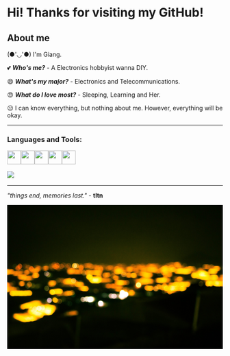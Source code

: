 # Hi! Thanks for visiting my GitHub!

## About me

(●'◡'●) I'm Giang.

💕 _**Who's me?**_ - A Electronics hobbyist wanna DIY.

😄 _**What's my major?**_ - Electronics and Telecommunications.

😍 _**What do I love most?**_ - Sleeping, Learning and Her.

😐 I can know everything, but nothing about me. However, everything will be okay.

---

### Languages and Tools:

<img align='left' width="32" height="32" src="icon/c-program-icon.svg"/>
<img align='left' width="32" height="32" src="icon/visual-studio-code-icon.svg"/>
<img align='left' width="32" height="32" src="icon/git-icon.svg"/>
<img align='left' width="32" height="32" src="icon/github-icon.svg"/>
<img align='left' width="32" height="32" src="icon/altiumdesigner-white.svg"/>
<!-- -->
<br>

<br>

![](https://komarev.com/ghpvc/?username=rtgzng1802&color=yellow&label=Profile+views&style=flat-square)
<br>

---
*"things end, memories last."* - **tltn**

<img width="" height="" src="https://github.com/trgzng1802/trgzng1802/blob/main/wallpaper_tramcam.jpg"/>

<!-- -->


